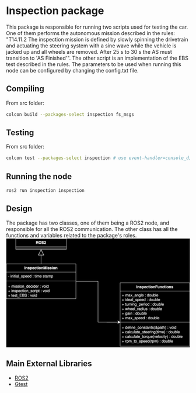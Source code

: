 # Inspection package

This package is responsible for running two scripts used for testing the car. One of them performs the autonomous mission described in the rules: "T14.11.2 The inspection mission is defined by slowly spinning the drivetrain and actuating the steering system with a sine wave while the vehicle is jacked up and all wheels are removed. After 25 s to 30 s the AS must transition to 'AS Finished'". The other script is an implementation of the EBS test described in the rules. The parameters to be used when running this node can be configured by changing the config.txt file.

## Compiling
From src folder:
```sh
colcon build --packages-select inspection fs_msgs
```

## Testing
From src folder:
```sh
colcon test --packages-select inspection # use event-handler=console_direct+ for imediate output
```

## Running the node
```sh
ros2 run inspection inspection
```
## Design
The package has two classes, one of them being a ROS2 node, and responsible for all the ROS2 communication. The other class has all the functions and variables related to the package's roles.
![Inspection Diagram Part 3](../../docs/assets/Inspection/inspection.drawio.svg)
## Main External Libraries

- [ROS2](https://docs.ros.org/en/foxy/index.html)
- [Gtest](http://google.github.io/googletest/)